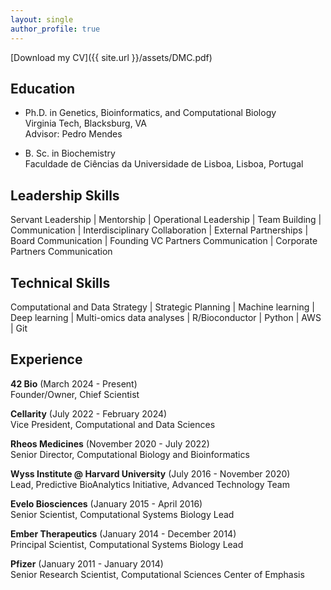 ```yaml
---
layout: single
author_profile: true
---
```


<i class="fa fa-download"></i> [Download my CV]({{ site.url }}/assets/DMC.pdf)

<!--- ## Executive Summary
I am a highly effective and experienced executive in Computational System Biology and Machine Learning, focusing on the  development and implementation of computational platforms in biotech/pharma. Adept strategist and operational leader, interested in the application of computational tools in the drug discovery, disease biology characterization, large data analytics for biology, while focusing on bridging the gap between the wet and dry labs. Extensive experience in bringing novel data solutions to the organization, to extend data utilization to empower ML models. --->

## Education
 - Ph.D. in Genetics, Bioinformatics, and Computational Biology\
 Virginia Tech, Blacksburg, VA\
 Advisor: Pedro Mendes
 
 - B. Sc. in Biochemistry\
 Faculdade de Ciências da Universidade de Lisboa, Lisboa, Portugal
 

## Leadership Skills
Servant Leadership | Mentorship | Operational Leadership | Team Building | Communication | Interdisciplinary Collaboration | External Partnerships | Board Communication | Founding VC Partners Communication | Corporate Partners Communication

## Technical Skills
Computational and Data Strategy | Strategic Planning | Machine learning | Deep learning | Multi-omics data analyses | R/Bioconductor | Python | AWS | Git


## Experience
**42 Bio** (March 2024 - Present)\
Founder/Owner, Chief Scientist

**Cellarity** (July 2022 - February 2024)\
Vice President, Computational and Data Sciences

**Rheos Medicines** (November 2020 - July 2022)\
Senior Director, Computational Biology and Bioinformatics

**Wyss Institute @ Harvard University** (July 2016 - November 2020)\
Lead, Predictive BioAnalytics Initiative, Advanced Technology Team

**Evelo Biosciences** (January 2015 - April 2016)\
Senior Scientist, Computational Systems Biology Lead

**Ember Therapeutics** (January 2014 - December 2014)\
Principal Scientist, Computational Systems Biology Lead

**Pfizer** (January 2011 - January 2014)\
Senior Research Scientist, Computational Sciences Center of Emphasis